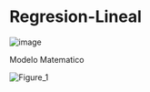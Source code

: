 # Regresion-Lineal

![image](https://user-images.githubusercontent.com/74606701/150976918-9932cb55-4968-4b77-9fc6-9bdc7c5ee8f0.png)


Modelo Matematico


![Figure_1](https://user-images.githubusercontent.com/74606701/150977225-b1eca721-8d60-4aa8-b50c-d460cef6596f.png)
